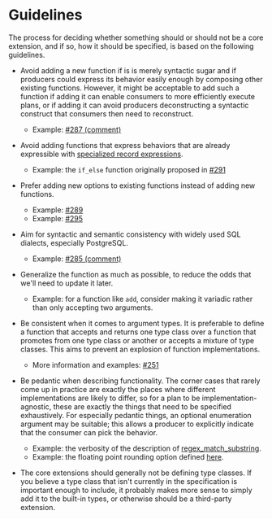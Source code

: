 # Guidelines

The process for deciding whether something should or should not be a core extension, and if so, how it should be specified, is based on the following guidelines.

 - Avoid adding a new function if is is merely syntactic sugar and if producers could express its behavior easily enough by composing other existing functions. However, it might be acceptable to add such a function if adding it can enable consumers to more efficiently execute plans, or if adding it can avoid producers deconstructing a syntactic construct that consumers then need to reconstruct.
    - Example: [#287 (comment)](https://github.com/substrait-io/substrait/pull/287#discussion_r942705485)

 - Avoid adding functions that express behaviors that are already expressible with [specialized record expressions](../../expressions/specialized_record_expressions/).
    - Example: the `if_else` function originally proposed in [#291](https://github.com/substrait-io/substrait/issues/291)

 - Prefer adding new options to existing functions instead of adding new functions.
    - Example: [#289](https://github.com/substrait-io/substrait/issues/289)
    - Example: [#295](https://github.com/substrait-io/substrait/issues/295)

 - Aim for syntactic and semantic consistency with widely used SQL dialects, especially PostgreSQL.
    - Example: [#285 (comment)](https://github.com/substrait-io/substrait/pull/285#discussion_r944542030)

 - Generalize the function as much as possible, to reduce the odds that we'll need to update it later.
    - Example: for a function like `add`, consider making it variadic rather than only accepting two arguments.

 - Be consistent when it comes to argument types. It is preferable to define a function that accepts and returns one type class over a function that promotes from one type class or another or accepts a mixture of type classes. This aims to prevent an explosion of function implementations.
    - More information and examples: [#251](https://github.com/substrait-io/substrait/issues/251)

 - Be pedantic when describing functionality. The corner cases that rarely come up in practice are exactly the places where different implementations are likely to differ, so for a plan to be implementation-agnostic, these are exactly the things that need to be specified exhaustively. For especially pedantic things, an optional enumeration argument may be suitable; this allows a producer to explicitly indicate that the consumer can pick the behavior.
    - Example: the verbosity of the description of [regex_match_substring](https://github.com/substrait-io/substrait/blob/fbe5e0949b863334d02b5ad9ecac55ec8fc4debb/extensions/functions_string.yaml#L79-L139).
    - Example: the floating point rounding option defined [here](common_options.md).

 - The core extensions should generally not be defining type classes. If you believe a type class that isn't currently in the specification is important enough to include, it probably makes more sense to simply add it to the built-in types, or otherwise should be a third-party extension.
